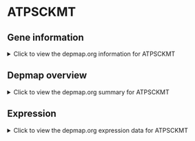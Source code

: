 <h1>ATPSCKMT</h1>

<h2>Gene information</h2>
<details>
  <summary>Click to view the depmap.org information for ATPSCKMT</summary>
  <p><a href="https://depmap.org/portal/gene/ATPSCKMT?tab=about" target="_BLANK">Open page in a new tab...</a></p>
  <iframe src="https://depmap.org/portal/gene/ATPSCKMT?tab=about" style="border:none;width:100%;height:800px"></iframe>
</details>

<h2>Depmap overview</h2>
<details>
  <summary>Click to view the depmap.org summary for ATPSCKMT</summary>
  <p><a href="https://depmap.org/portal/gene/ATPSCKMT?tab=overview" target="_BLANK">Open page in a new tab...</a></p>
  <iframe src="https://depmap.org/portal/gene/ATPSCKMT?tab=overview" style="border:none;width:100%;height:800px"></iframe>
</details>

<h2>Expression</h2>
<details>
  <summary>Click to view the depmap.org expression data for ATPSCKMT</summary>
  <p><a href="https://depmap.org/portal/gene/ATPSCKMT?tab=characterization" target="_BLANK">Open page in a new tab...</a></p>
  <iframe src="https://depmap.org/portal/gene/ATPSCKMT?tab=characterization" style="border:none;width:100%;height:800px"></iframe>
</details>


<!--
<h2>Reactome Pathway diagram</h2>
<details>
  <summary>Click to view the Reactome pathway for ATPSCKMT</summary>
  <p><a href="PURL" target="_BLANK">Open page in a new tab...</a></p>
  PNAME
</details>
-->


